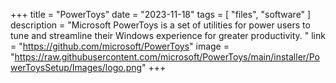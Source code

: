 +++
title = "PowerToys"
date = "2023-11-18"
tags = [
    "files",
    "software"
]
description = "Microsoft PowerToys is a set of utilities for power users to tune and streamline their Windows experience for greater productivity. "
link = "https://github.com/microsoft/PowerToys"
image = "https://raw.githubusercontent.com/microsoft/PowerToys/main/installer/PowerToysSetup/Images/logo.png"
+++
